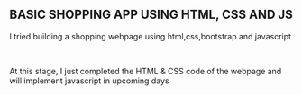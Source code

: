 <h2>BASIC SHOPPING APP USING HTML, CSS AND JS</h2>
<p>I tried building a shopping webpage using html,css,bootstrap and javascript</p><br>
<p>At this stage, I just completed the HTML & CSS code of the webpage and will implement javascript in upcoming days</p>